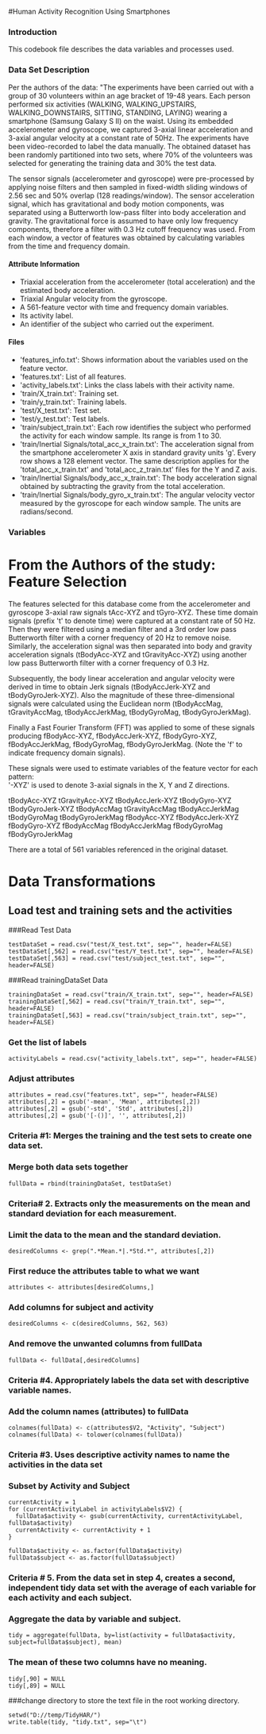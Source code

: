 #Human Activity Recognition Using Smartphones

### Introduction

This codebook file describes the data variables and processes used.

### Data Set Description

Per the authors of the data: 
"The experiments have been carried out with a group of 30 volunteers within an age bracket of 19-48 years. Each person performed six activities (WALKING, WALKING_UPSTAIRS, WALKING_DOWNSTAIRS, SITTING, STANDING, LAYING) wearing a smartphone (Samsung Galaxy S II) on the waist. Using its embedded accelerometer and gyroscope, we captured 3-axial linear acceleration and 3-axial angular velocity at a constant rate of 50Hz. The experiments have been video-recorded to label the data manually. The obtained dataset has been randomly partitioned into two sets, where 70% of the volunteers was selected for generating the training data and 30% the test data. 

The sensor signals (accelerometer and gyroscope) were pre-processed by applying noise filters and then sampled in fixed-width sliding windows of 2.56 sec and 50% overlap (128 readings/window). The sensor acceleration signal, which has gravitational and body motion components, was separated using a Butterworth low-pass filter into body acceleration and gravity. The gravitational force is assumed to have only low frequency components, therefore a filter with 0.3 Hz cutoff frequency was used. From each window, a vector of features was obtained by calculating variables from the time and frequency domain.


#### Attribute Information

* Triaxial acceleration from the accelerometer (total acceleration) and the estimated body acceleration.
* Triaxial Angular velocity from the gyroscope. 
* A 561-feature vector with time and frequency domain variables. 
* Its activity label. 
* An identifier of the subject who carried out the experiment.

#### Files
* 'features_info.txt': Shows information about the variables used on the feature vector.
* 'features.txt': List of all features.
* 'activity_labels.txt': Links the class labels with their activity name.
* 'train/X_train.txt': Training set.
* 'train/y_train.txt': Training labels.
* 'test/X_test.txt': Test set.
* 'test/y_test.txt': Test labels.
* 'train/subject_train.txt': Each row identifies the subject who performed the activity for each window sample. Its range is from 1 to 30. 
* 'train/Inertial Signals/total_acc_x_train.txt': The acceleration signal from the smartphone accelerometer X axis in standard gravity units 'g'. Every row shows a 128 element vector. The same description applies for the 'total_acc_x_train.txt' and 'total_acc_z_train.txt' files for the Y and Z axis. 
* 'train/Inertial Signals/body_acc_x_train.txt': The body acceleration signal obtained by subtracting the gravity from the total acceleration. 
* 'train/Inertial Signals/body_gyro_x_train.txt': The angular velocity vector measured by the gyroscope for each window sample. The units are radians/second. 

### Variables

From the Authors of the study:  
Feature Selection 
=================

The features selected for this database come from the accelerometer and gyroscope 3-axial raw signals tAcc-XYZ and tGyro-XYZ. These time domain signals (prefix 't' to denote time) were captured at a constant rate of 50 Hz. Then they were filtered using a median filter and a 3rd order low pass Butterworth filter with a corner frequency of 20 Hz to remove noise. Similarly, the acceleration signal was then separated into body and gravity acceleration signals (tBodyAcc-XYZ and tGravityAcc-XYZ) using another low pass Butterworth filter with a corner frequency of 0.3 Hz. 

Subsequently, the body linear acceleration and angular velocity were derived in time to obtain Jerk signals (tBodyAccJerk-XYZ and tBodyGyroJerk-XYZ). Also the magnitude of these three-dimensional signals were calculated using the Euclidean norm (tBodyAccMag, tGravityAccMag, tBodyAccJerkMag, tBodyGyroMag, tBodyGyroJerkMag). 

Finally a Fast Fourier Transform (FFT) was applied to some of these signals producing fBodyAcc-XYZ, fBodyAccJerk-XYZ, fBodyGyro-XYZ, fBodyAccJerkMag, fBodyGyroMag, fBodyGyroJerkMag. (Note the 'f' to indicate frequency domain signals). 

These signals were used to estimate variables of the feature vector for each pattern:  
'-XYZ' is used to denote 3-axial signals in the X, Y and Z directions.

tBodyAcc-XYZ
tGravityAcc-XYZ
tBodyAccJerk-XYZ
tBodyGyro-XYZ
tBodyGyroJerk-XYZ
tBodyAccMag
tGravityAccMag
tBodyAccJerkMag
tBodyGyroMag
tBodyGyroJerkMag
fBodyAcc-XYZ
fBodyAccJerk-XYZ
fBodyGyro-XYZ
fBodyAccMag
fBodyAccJerkMag
fBodyGyroMag
fBodyGyroJerkMag


There are a total of 561 variables referenced in the original dataset.

# Data Transformations

## Load test and training sets and the activities

###Read Test Data
```
testDataSet = read.csv("test/X_test.txt", sep="", header=FALSE)
testDataSet[,562] = read.csv("test/Y_test.txt", sep="", header=FALSE)
testDataSet[,563] = read.csv("test/subject_test.txt", sep="", header=FALSE)
```

###Read trainingDataSet Data
```
trainingDataSet = read.csv("train/X_train.txt", sep="", header=FALSE)
trainingDataSet[,562] = read.csv("train/Y_train.txt", sep="", header=FALSE)
trainingDataSet[,563] = read.csv("train/subject_train.txt", sep="", header=FALSE)
```

### Get the list of labels
```
activityLabels = read.csv("activity_labels.txt", sep="", header=FALSE)
```

### Adjust attributes
```
attributes = read.csv("features.txt", sep="", header=FALSE)
attributes[,2] = gsub('-mean', 'Mean', attributes[,2])
attributes[,2] = gsub('-std', 'Std', attributes[,2])
attributes[,2] = gsub('[-()]', '', attributes[,2])
```

### Criteria #1:  Merges the training and the test sets to create one data set.
### Merge both data sets together
```
fullData = rbind(trainingDataSet, testDataSet)
```


### Criteria# 2. Extracts only the measurements on the mean and standard deviation for each measurement. 
### Limit the data to the mean and the standard deviation.
```
desiredColumns <- grep(".*Mean.*|.*Std.*", attributes[,2])
```
### First reduce the attributes table to what we want
```
attributes <- attributes[desiredColumns,]
```

### Add columns for subject and activity
```
desiredColumns <- c(desiredColumns, 562, 563)
```

### And remove the unwanted columns from fullData
```
fullData <- fullData[,desiredColumns]
```

### Criteria #4. Appropriately labels the data set with descriptive variable names. 
### Add the column names (attributes) to fullData
```
colnames(fullData) <- c(attributes$V2, "Activity", "Subject")
colnames(fullData) <- tolower(colnames(fullData))
```

### Criteria #3. Uses descriptive activity names to name the activities in the data set
### Subset by Activity and Subject
```
currentActivity = 1
for (currentActivityLabel in activityLabels$V2) {
  fullData$activity <- gsub(currentActivity, currentActivityLabel, fullData$activity)
  currentActivity <- currentActivity + 1
}

fullData$activity <- as.factor(fullData$activity)
fullData$subject <- as.factor(fullData$subject)
```

### Criteria # 5. From the data set in step 4, creates a second, independent tidy data set with the average of each variable for each activity and each subject.
### Aggregate the data by variable and subject.
```
tidy = aggregate(fullData, by=list(activity = fullData$activity, subject=fullData$subject), mean)
```

### The mean of these two columns have no meaning.
```
tidy[,90] = NULL
tidy[,89] = NULL
```

###change directory to store the text file in the root working directory.
```
setwd("D://temp/TidyHAR/")
write.table(tidy, "tidy.txt", sep="\t")
```


